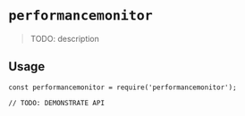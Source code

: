 # `performancemonitor`

> TODO: description

## Usage

```
const performancemonitor = require('performancemonitor');

// TODO: DEMONSTRATE API
```

